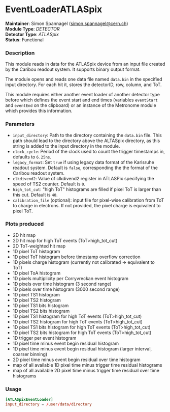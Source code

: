 # EventLoaderATLASpix
**Maintainer**: Simon Spannagel (<simon.spannagel@cern.ch>)  
**Module Type**: *DETECTOR*  
**Detector Type**: *ATLASpix*  
**Status**: Functional

### Description
This module reads in data for the ATLASpix device from an input file created by the Caribou readout system. It supports binary output format.

The module opens and reads one data file named `data.bin` in the specified input directory. For each hit it, stores the detectorID, row, column, and ToT.

This module requires either another event loader of another detector type before which defines the event start and end times (variables `eventStart` and `eventEnd` on the clipboard) or an instance of the Metronome module which provides this information.

### Parameters
* `input_directory`: Path to the directory containing the `data.bin` file. This path should lead to the directory above the ALTASpix directory, as this string is added to the input directory in the module.
* `clock_cycle`: Period of the clock used to count the trigger timestamps in, defaults to `6.25ns`.
* `legacy_format`: Set `true` if using legacy data format of the Karlsruhe readout system. Default is `false`, corresponding the the format of the Caribou readout system.
* `clkdivend2`: Value of clkdivend2 register in ATLASPix specifying the speed of TS2 counter. Default is `0`.
* `high_tot_cut`: "high ToT" histograms are filled if pixel ToT is larger than this cut. Default is `40`.
* `calibration_file` (optional): input file for pixel-wise calibration from ToT to charge in electrons. If not provided, the pixel charge is equivalent to pixel ToT.

### Plots produced
* 2D hit map
* 2D hit map for high ToT events (ToT>high_tot_cut)
* 2D ToT-weighted hit map
* 1D pixel ToT histogram
* 1D pixel ToT histogram before timestamp overflow correction
* 1D pixels charge histogram (currently not calibrated -> equivalent to ToT)
* 1D pixel ToA histogram
* 1D pixels multiplicity per Corryvreckan event histogram
* 1D pixels over time histogram (3 second range)
* 1D pixels over time histogram (3000 second range)
* 1D pixel TS1 histogram
* 1D pixel TS2 histogram
* 1D pixel TS1 bits histogram
* 1D pixel TS2 bits histogram
* 1D pixel TS1 histogram for high ToT events (ToT>high_tot_cut)
* 1D pixel TS2 histogram for high ToT events (ToT>high_tot_cut)
* 1D pixel TS1 bits histogram for high ToT events (ToT>high_tot_cut)
* 1D pixel TS2 bits histogram for high ToT events (ToT>high_tot_cut)
* 1D trigger per event histogram
* 1D pixel time minus event begin residual histogram
* 1D pixel time minus event begin residual histogram (larger interval, coarser binning)
* 2D pixel time minus event begin residual over time histogram
* map of all available 1D pixel time minus trigger time residual histograms
* map of all available 2D pixel time minus trigger time residual over time histograms

### Usage
```toml
[ATLASpixEventLoader]
input_directory = /user/data/directory
```
